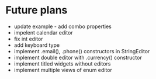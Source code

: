 # Future plans

* update example - add combo properties
* impelent calendar editor
* fix int editor
* add keyboard type
* implement .email(), .phone() constructors in StringEditor
* implement double editor with .currency() constructor
* implement titled widgets without editors
* implement multiple views of enum editor
